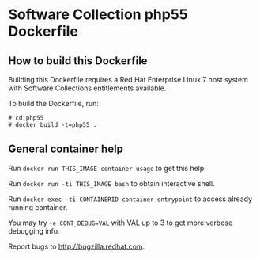 Software Collection php55 Dockerfile
====================================

How to build this Dockerfile
----------------------------

Building this Dockerfile requires a Red Hat Enterprise Linux 7 host
system with Software Collections entitlements available.

To build the Dockerfile, run:

```
# cd php55
# docker build -t=php55 .
```

General container help
----------------------

Run `docker run THIS_IMAGE container-usage` to get this help.

Run `docker run -ti THIS_IMAGE bash` to obtain interactive shell.

Run `docker exec -ti CONTAINERID container-entrypoint` to access already running container.

You may try `-e CONT_DEBUG=VAL` with VAL up to 3 to get more verbose debugging
info.


Report bugs to <http://bugzilla.redhat.com>.




